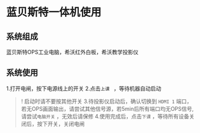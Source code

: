 #  蓝贝斯特一体机使用
##  系统组成
蓝贝斯特OPS工业电脑，希沃红外白板，希沃教学投影仪
##  系统使用
1.打开电闸，按下电源线上的开关
2.点击`上课 ` ，等待机器自动启动
>! 启动时请不要按其他开关
3.待投影仪启动后，确认切换到 `HDMI 1` 端口，若无OPS画面输出，请尝试其他信号源，若5min后所有端口均无OPS信号,请尝试`电脑开关` ，无效后请保修
4.使用完成后，点击`下课` ，等待所有设备关闭后，按下开关，关闭电闸